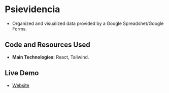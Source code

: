 # Psievidencia
- Organized and visualized data provided by a Google Spreadshet/Google Forms.

## Code and Resources Used
- **Main Technologies:** React, Tailwind.

## Live Demo
- [Website](francosbenitez.github.io/psievidencia)
